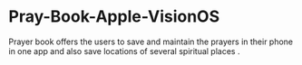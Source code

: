 # Pray-Book-Apple-VisionOS
Prayer book offers the users to save and maintain the prayers in their phone in one app and also save locations of several spiritual places .
